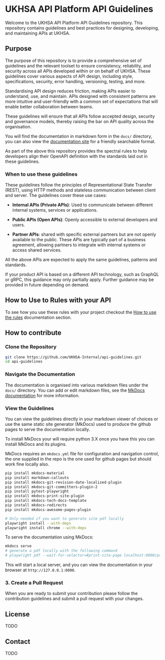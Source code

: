 # UKHSA API Platform API Guidelines

Welcome to the UKHSA API Platform API Guidelines repository. This repository contains guidelines and best practices for designing, developing, and maintaining APIs at UKHSA.

## Purpose

The purpose of this repository is to provide a comprehensive set of guidelines and the relevant toolset to ensure consistency, reliability, and security across all APIs developed within or on behalf of UKHSA. These guidelines cover various aspects of API design, including style, specifications, security, error handling, versioning, testing, and more.

Standardising API design reduces friction, making APIs easier to understand, use, and maintain. APIs designed with consistent patterns are more intuitive and user-friendly with a common set of expectations that will enable better collaboration between teams.

These guidelines will ensure that all APIs follow accepted design, security and governance models, thereby raising the bar on API quality across the organisation.

You will find the documentation in markdown form in the `docs/` directory, you can also view the [documentation site](https://refactored-chainsaw-8qmo7ge.pages.github.io/) for a friendly searchable format.

As part of the above this repository provides the spectral rules to help developers align their OpenAPI definition with the standards laid out in these guidelines.

### When to use these guidelines

These guidelines follow the principles of Representational State Transfer (REST), using HTTP methods and stateless communication between client and server. The guidelines cover these use cases:

- **Internal APIs (Private APIs)**: Used to communicate between different internal systems, services or applications.

- **Public APIs (Open APIs)**: Openly accessible to external developers and users.

- **Partner APIs**: shared with specific external partners but are not openly available to the public. These APIs are typically part of a business agreement, allowing partners to integrate with internal systems or access shared services.

All the above APIs are expected to apply the same guidelines, patterns and standards.

If your product API is based on a different API technology, such as GraphQL or gRPC, this guidance may only partially apply. Further guidance may be provided in future depending on demand.

## How to Use to Rules with your API

To see how you use these rules with your project checkout the [How to use the rules](docs/spectral-rules/index.md#how-to-use-the-rules) documentation section.

## How to contribute

### Clone the Repository

``` sh
git clone https://github.com/UKHSA-Internal/api-guidelines.git
cd api-guidelines
```

### Navigate the Documentation

The documentation is organised into various markdown files under the `docs/` directory. You can add or edit markdown files, see the [MkDocs documentation](https://www.mkdocs.org/user-guide/writing-your-docs/) for more information.

### View the Guidelines

You can view the guidelines directly in your markdown viewer of choices or use the same static site generator (MkDocs) used to produce the github pages to serve the documentation locally.

To install MkDocs your will require python 3.X once you have this you can install MkDocs and its plugins.

MkDocs requires an `mkdocs.yml` file for configuration and navigation control, the one supplied in the repo is the one used for github pages but should work fine locally also.

``` sh
pip install mkdocs-material
pip install markdown-callouts
pip install mkdocs-git-revision-date-localized-plugin
pip install mkdocs-git-committers-plugin-2
pip install pytest-playwright
pip install mkdocs-print-site-plugin
pip install mkdocs-tech-docs-template
pip install mkdocs-redirects
pip install mkdocs-awesome-pages-plugin

# Only needed if you want to generate site pdf locally
playwright install --with-deps
playwright install chrome --with-deps
```

To serve the documentation using MkDocs:

``` sh
mkdocs serve
# generate a pdf locally with the following command
# playwright pdf --wait-for-selector=#print-site-page localhost:8000/print_page/ docs/ukhsa-api-guidelines.pdf
```

This will start a local server, and you can view the documentation in your browser at `http://127.0.0.1:8000`.

### 3. Create a Pull Request

When you are ready to submit your contribution please follow the contribution guidelines and submit a pull request with your changes.

## License

TODO

## Contact

TODO
